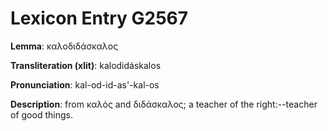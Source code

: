 # Lexicon Entry G2567

**Lemma**: καλοδιδάσκαλος

**Transliteration (xlit)**: kalodidáskalos

**Pronunciation**: kal-od-id-as'-kal-os

**Description**:
from καλός and διδάσκαλος; a teacher of the right:--teacher of good things.
